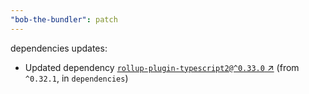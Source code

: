 ```yaml
---
"bob-the-bundler": patch
---
```


dependencies updates: 

- Updated dependency [`rollup-plugin-typescript2@^0.33.0` ↗︎](https://www.npmjs.com/package/rollup-plugin-typescript2/v/null) (from `^0.32.1`, in `dependencies`)
